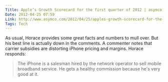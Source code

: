 ```yaml
---
Title: Apple’s Growth Scorecard for the first quarter of 2012 | asymco
Date: 2012-04-25 07:59
Link: http://www.asymco.com/2012/04/25/apples-growth-scorecard-for-the-first-quarter-of-2012/
Tags: Tech
---
```

As usual, Horace provides some great facts and numbers to mull over. But his best line is actually down in the comments. A commenter notes that carrier subsidies are distorting iPhone pricing and margins. Horace responds:
> The iPhone is a salesman hired by the network operator to sell mobile broadband service. He gets a healthy commission because he's very good at it.
